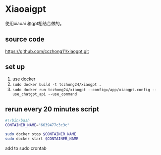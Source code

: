 
# Xiaoaigpt

使用xiaoai 和gpt相结合做的。

## source code

https://github.com/cczhong11/xiaogpt.git

## set up

1. use docker
2. `sudo docker build -t tczhong24/xiaogpt .`
3. `sudo docker run tczhong24/xiaogpt --config=/app/xiaogpt.config --use_chatgpt_api --use_command`

## rerun every 20 minutes script

```bash
#!/bin/bash
CONTAINER_NAME="6639477c3c3c"

sudo docker stop $CONTAINER_NAME
sudo docker start $CONTAINER_NAME
```

add to sudo crontab